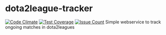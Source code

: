 # dota2league-tracker
[![Code Climate](https://codeclimate.com/github/Daerdemandt/dota2league-tracker/badges/gpa.svg)](https://codeclimate.com/github/Daerdemandt/dota2league-tracker)
[![Test Coverage](https://codeclimate.com/github/Daerdemandt/dota2league-tracker/badges/coverage.svg)](https://codeclimate.com/github/Daerdemandt/dota2league-tracker/coverage)
[![Issue Count](https://codeclimate.com/github/Daerdemandt/dota2league-tracker/badges/issue_count.svg)](https://codeclimate.com/github/Daerdemandt/dota2league-tracker)
Simple webservice to track ongoing matches in dota2leagues
